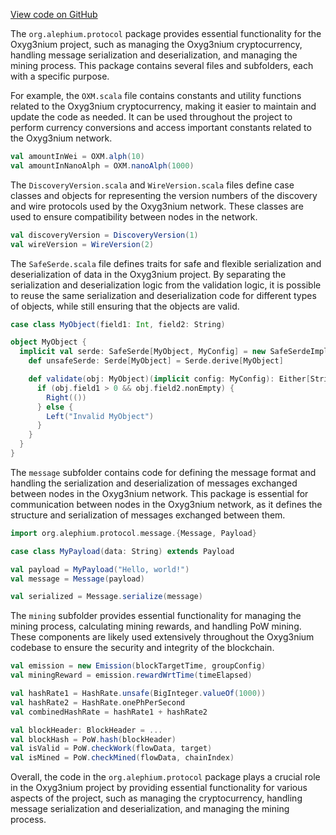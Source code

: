 [View code on GitHub](https://github.com/alephium/alephium/.autodoc/docs/json/protocol/src/main/scala/org/alephium)

The `org.alephium.protocol` package provides essential functionality for the Oxyg3nium project, such as managing the Oxyg3nium cryptocurrency, handling message serialization and deserialization, and managing the mining process. This package contains several files and subfolders, each with a specific purpose.

For example, the `OXM.scala` file contains constants and utility functions related to the Oxyg3nium cryptocurrency, making it easier to maintain and update the code as needed. It can be used throughout the project to perform currency conversions and access important constants related to the Oxyg3nium network.

```scala
val amountInWei = OXM.alph(10)
val amountInNanoAlph = OXM.nanoAlph(1000)
```

The `DiscoveryVersion.scala` and `WireVersion.scala` files define case classes and objects for representing the version numbers of the discovery and wire protocols used by the Oxyg3nium network. These classes are used to ensure compatibility between nodes in the network.

```scala
val discoveryVersion = DiscoveryVersion(1)
val wireVersion = WireVersion(2)
```

The `SafeSerde.scala` file defines traits for safe and flexible serialization and deserialization of data in the Oxyg3nium project. By separating the serialization and deserialization logic from the validation logic, it is possible to reuse the same serialization and deserialization code for different types of objects, while still ensuring that the objects are valid.

```scala
case class MyObject(field1: Int, field2: String)

object MyObject {
  implicit val serde: SafeSerde[MyObject, MyConfig] = new SafeSerdeImpl[MyObject, MyConfig] {
    def unsafeSerde: Serde[MyObject] = Serde.derive[MyObject]

    def validate(obj: MyObject)(implicit config: MyConfig): Either[String, Unit] = {
      if (obj.field1 > 0 && obj.field2.nonEmpty) {
        Right(())
      } else {
        Left("Invalid MyObject")
      }
    }
  }
}
```

The `message` subfolder contains code for defining the message format and handling the serialization and deserialization of messages exchanged between nodes in the Oxyg3nium network. This package is essential for communication between nodes in the Oxyg3nium network, as it defines the structure and serialization of messages exchanged between them.

```scala
import org.alephium.protocol.message.{Message, Payload}

case class MyPayload(data: String) extends Payload

val payload = MyPayload("Hello, world!")
val message = Message(payload)

val serialized = Message.serialize(message)
```

The `mining` subfolder provides essential functionality for managing the mining process, calculating mining rewards, and handling PoW mining. These components are likely used extensively throughout the Oxyg3nium codebase to ensure the security and integrity of the blockchain.

```scala
val emission = new Emission(blockTargetTime, groupConfig)
val miningReward = emission.rewardWrtTime(timeElapsed)

val hashRate1 = HashRate.unsafe(BigInteger.valueOf(1000))
val hashRate2 = HashRate.onePhPerSecond
val combinedHashRate = hashRate1 + hashRate2

val blockHeader: BlockHeader = ...
val blockHash = PoW.hash(blockHeader)
val isValid = PoW.checkWork(flowData, target)
val isMined = PoW.checkMined(flowData, chainIndex)
```

Overall, the code in the `org.alephium.protocol` package plays a crucial role in the Oxyg3nium project by providing essential functionality for various aspects of the project, such as managing the cryptocurrency, handling message serialization and deserialization, and managing the mining process.
